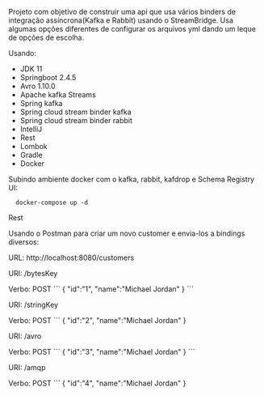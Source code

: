 Projeto com objetivo de construir uma api que usa vários binders de integração assíncrona(Kafka e Rabbit) usando o StreamBridge.
Usa algumas opções diferentes de configurar os arquivos yml dando um leque de opções de escolha.

Usando:

* JDK 11
* Springboot 2.4.5
* Avro 1.10.0
* Apache kafka Streams
*	Spring kafka
* Spring cloud stream binder kafka
*	Spring cloud stream binder rabbit
* IntelliJ
* Rest
* Lombok
* Gradle
* Docker


Subindo ambiente docker com o kafka, rabbit, kafdrop e Schema Registry UI:
```
  docker-compose up -d
 ```

<p>Rest</p>
Usando o Postman para criar um novo customer e envia-los a bindings diversos:

URL: http://localhost:8080/customers

<p>URI: /bytesKey</p>
Verbo: POST
```
{
    "id":"1",
    "name":"Michael Jordan"
}
```

<p>URI: /stringKey</p>
Verbo: POST
```
{
    "id":"2",
    "name":"Michael Jordan"
}
<p>URI: /avro</p>
Verbo: POST
```
{
    "id":"3",
    "name":"Michael Jordan"
}
```

<p>URI: /amqp</p>
Verbo: POST
```
{
    "id":"4",
    "name":"Michael Jordan"
}
